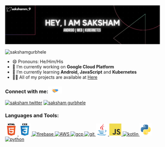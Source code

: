 
![](https://raw.githubusercontent.com/sakshamgurbhele/sakshamgurbhele/main/Images/Black%20Technology%20LinkedIn%20Banner.png)
<!-- <h2 align="center"> Hey <img src="https://github.com/sakshamgurbhele/sakshamgurbhele/blob/main/Images/Hi.gif" width="36px">, I'm SAKSHAM </h2> -->
<!-- 
<a target="_blank" rel="noopener noreferrer" href="https://camo.githubusercontent.com/86a3b6db470f1a0429f7355c08d1edabf3d2c804/68747470733a2f2f6d69726f2e6d656469756d2e636f6d2f6d61782f313336302f312a495247486d69477361313673746564517649615a66772e676966"><img align="right" height="250" width="400" alt="GIF" src="https://camo.githubusercontent.com/86a3b6db470f1a0429f7355c08d1edabf3d2c804/68747470733a2f2f6d69726f2e6d656469756d2e636f6d2f6d61782f313336302f312a495247486d69477361313673746564517649615a66772e676966" data-canonical-src="https://github.com/JayantGoel001/JayantGoel001/blob/master/image.gif" style="max-width:100%; "></a> -->
<!-- 
><h3 align="center">Trying to figure out Things!</h3> -->

<p align="left"> <img src="https://komarev.com/ghpvc/?username=sakshamgurbhele&label=Profile%20views&color=0e75b6&style=flat" alt="sakshamgurbhele" /> </p>

<!-- <p align="left"> <a href="https://twitter.com/sakshamm_9" target="blank"><img src="https://img.shields.io/twitter/follow/sakshamm_9?logo=twitter&style=for-the-badge" alt="ssakhiee" /></a> </p> -->

- 😄 Pronouns: He/Him/His
- 🔭 I’m currently working on **Google Cloud Platform**
- 🌱 I’m currently learning **Android, JavaScript** and **Kubernetes**
- 👨‍💻 All of my projects are available at [Here](https://github.com/sakshamgurbhele)


<!-- - <img src="https://media.giphy.com/media/VuTPhjE6NIWzK/giphy.gif" width="20px" height="20px"/>  Hogwarts House: **Gryffindor** <img width="20px" height="20px" src="https://media.giphy.com/media/kZLMHlWjTVRM1GUODG/giphy.gif"> <img align="center" alt="Snitch" src="https://media.giphy.com/media/2rAKUUq1kAQhe0tiW3/giphy.gif" width="30px" height="30px"/> -->

<!-- <img align="right" alt="Coding" width="225" src="https://media.giphy.com/media/du3J3cXyzhj75IOgvA/giphy.gif">
 -->
 
<h3 align="left">Connect with me:<img src="https://github.com/sakshamgurbhele/sakshamgurbhele/blob/main/Images/Handshake.gif" width="45px"></h3>
<p align="left">
<a href="https://twitter.com/sakshamm_9" target="blank"><img align="center" src="https://github.com/TheDudeThatCode/TheDudeThatCode/blob/master/Assets/Twitter.svg" alt="saksham twitter" height="30" width="40" /></a>
<a href="https://linkedin.com/in/saksham gurbhele" target="blank"><img align="center" src="https://github.com/TheDudeThatCode/TheDudeThatCode/blob/master/Assets/Linkedin.svg" alt="saksham gurbhele" height="30" width="40" /></a>
<!-- <a href="https://fb.com/saksham.gurbhele.92" target="blank"><img align="center" src="https://cdn.jsdelivr.net/npm/simple-icons@3.0.1/icons/facebook.svg" alt="saksham.gurbhele.92" height="30" width="40" /></a>
<a href="https://instagram.com/sakshamm_9pvt" target="blank"><img align="center" src="https://cdn.jsdelivr.net/npm/simple-icons@3.0.1/icons/instagram.svg" alt="sakshamm_9pvt" height="30" width="40" /></a>
<a href="https://www.hackerrank.com/sakshamm9" target="blank"><img align="center" src="https://cdn.jsdelivr.net/npm/simple-icons@3.0.1/icons/hackerrank.svg" alt="sakshamm9" height="30" width="40" /></a>
<a href="https://auth.geeksforgeeks.org/user/sakshamm9" target="blank"><img align="center" src="https://cdn.jsdelivr.net/npm/simple-icons@3.0.1/icons/geeksforgeeks.svg" alt="sakshamm9" height="30" width="40" /></a>
</p> -->

<h3 align="left">Languages and Tools:</h3>

<p align="left"> 
 <a href="https://www.w3.org/html/" target="_blank"> <img src="https://raw.githubusercontent.com/devicons/devicon/master/icons/html5/html5-original-wordmark.svg" alt="html5" width="40" height="40"/> </a>
 <a href="https://www.w3schools.com/css/" target="_blank"> <img src="https://raw.githubusercontent.com/devicons/devicon/master/icons/css3/css3-original-wordmark.svg" alt="css3" width="40" height="40"/> </a> 
 <a href="https://firebase.google.com/" target="_blank"> <img src="https://www.vectorlogo.zone/logos/firebase/firebase-icon.svg" alt="firebase" width="40" height="40"/> </a>
 <a href="https://aws.amazon.com/" target="_blank"> <img src="https://www.consoleconnect.com/wp-content/uploads/2019/07/amazon-web-services-cloud.svg" alt="AWS" width="40" height="40"/> </a>
 <a href="https://cloud.google.com" target="_blank"> <img src="https://www.vectorlogo.zone/logos/google_cloud/google_cloud-icon.svg" alt="gcp" width="40" height="40"/> </a> 
 <a href="https://git-scm.com/" target="_blank"> <img src="https://www.vectorlogo.zone/logos/git-scm/git-scm-icon.svg" alt="git" width="40" height="40"/> </a>
 <a href="https://www.java.com" target="_blank"> <img src="https://raw.githubusercontent.com/devicons/devicon/master/icons/java/java-original.svg" alt="java" width="40" height="40"/> </a>
 <a href="https://developer.mozilla.org/en-US/docs/Web/JavaScript" target="_blank"> <img src="https://raw.githubusercontent.com/devicons/devicon/master/icons/javascript/javascript-original.svg" alt="javascript" width="40" height="40"/> </a>
 <a href="https://kotlinlang.org" target="_blank"> <img src="https://www.vectorlogo.zone/logos/kotlinlang/kotlinlang-icon.svg" alt="kotlin" width="40" height="40"/> </a> 
 <a href="https://www.python.org" target="_blank"> <img src="https://raw.githubusercontent.com/devicons/devicon/master/icons/python/python-original.svg" alt="python" width="40" height="40"/> </a> 
 <a href="https://www.cockroachlabs.com/" target="_blank"> <img src="https://upload.wikimedia.org/wikipedia/en/3/31/Cockroach_Labs_Logo.png" alt="python" width="40" height="40"/> </a> 
</p>

 
 <!-- <h3 align="left">Languages and Tools:</h3>
<p align="left"> <a href="https://developer.android.com" target="_blank"> <img src="https://juststickers.in/wp-content/uploads/2013/06/Android.png" width="40" height="40"/> </a> <a href="https://git-scm.com/" target="_blank"> <img src="https://www.vectorlogo.zone/logos/git-scm/git-scm-icon.svg" alt="git" width="40" height="40"/> </a> <a href="https://www.w3.org/html/" target="_blank"> <img src="https://dhirajkumarsingh.files.wordpress.com/2012/05/css3-html5-logo.png" alt="html5" width="40" height="40"/> </a> <a href="https://www.adobe.com/in/products/illustrator.html" target="_blank"> <img src="https://www.vectorlogo.zone/logos/adobe_illustrator/adobe_illustrator-icon.svg" alt="illustrator" width="40" height="40"/> </a> <a href="https://www.java.com" target="_blank"> <img src="http://blog.idrsolutions.com/wp-content/uploads/2014/06/java_logo.jpg" alt="java" width="40" height="40"/> </a> <a href="https://www.linux.org/" target="_blank"> <img src="https://cdn3.iconfinder.com/data/icons/logos-brands-3/24/logo_brand_brands_logos_linux-512.png" alt="linux" width="40" height="40"/> </a> <a href="https://www.photoshop.com/en" target="_blank"> <img src="https://fixthephoto.com/blog/UserFiles/adobe-photoshop-logo.png" alt="photoshop" width="40" height="40"/> </a> <a href="https://www.python.org" target="_blank"> <img src="https://res.cloudinary.com/teepublic/image/private/s--TwCcIoc_--/t_Resized%20Artwork/c_fit,g_north_west,h_954,w_954/co_000000,e_outline:48/co_000000,e_outline:inner_fill:48/co_ffffff,e_outline:48/co_ffffff,e_outline:inner_fill:48/co_bbbbbb,e_outline:3:1000/c_mpad,g_center,h_1260,w_1260/b_rgb:eeeeee/c_limit,f_jpg,h_630,q_90,w_630/v1520050660/production/designs/2416585_0.jpg" alt="python" width="40" height="40"/> </a> </p> -->

<!-- 
<p><img align="left" src="https://github-readme-stats.vercel.app/api/top-langs?username=sakshamgurbhele&show_icons=true&locale=en&layout=compact" alt="sakshamgurbhele" /></p>
 -->


</div>

<br/>
<br/>
<!-- 
![](https://github.com/sakshamgurbhele/sakshamgurbhele/blob/main/Images/footer%20(1).png)
 -->
